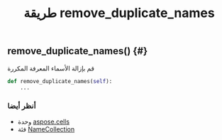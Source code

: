 ﻿---
title: طريقة remove_duplicate_names
second_title: Aspose.Cells for Python via .NET API المراجع
description:
type: docs
weight: 90
url: /ar/python-net/aspose.cells/namecollection/remove_duplicate_names/
is_root: false
---
##  remove_duplicate_names() {#}
قم بإزالة الأسماء المعرفة المكررة



```python
def remove_duplicate_names(self):
    ...
```





###  أنظر أيضا
* وحدة [aspose.cells](../../)
* فئة [NameCollection](/cells/ar/python-net/aspose.cells/namecollection)
